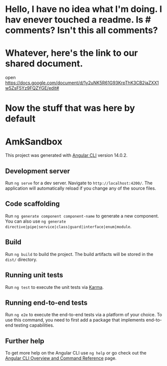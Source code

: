 # Hello, I have no idea what I'm doing. I hav enever touched a readme. Is # comments? Isn't this all comments?
# Whatever, here's the link to our shared document.

open https://docs.google.com/document/d/1y2uNK5R61G93KrpThK3CB2jaZXX1w5ZsF5Yz9FQZYGE/edit#

# Now the stuff that was here by default

# AmkSandbox

This project was generated with [Angular CLI](https://github.com/angular/angular-cli) version 14.0.2.

## Development server

Run `ng serve` for a dev server. Navigate to `http://localhost:4200/`. The application will automatically reload if you change any of the source files.

## Code scaffolding

Run `ng generate component component-name` to generate a new component. You can also use `ng generate directive|pipe|service|class|guard|interface|enum|module`.

## Build

Run `ng build` to build the project. The build artifacts will be stored in the `dist/` directory.

## Running unit tests

Run `ng test` to execute the unit tests via [Karma](https://karma-runner.github.io).

## Running end-to-end tests

Run `ng e2e` to execute the end-to-end tests via a platform of your choice. To use this command, you need to first add a package that implements end-to-end testing capabilities.

## Further help

To get more help on the Angular CLI use `ng help` or go check out the [Angular CLI Overview and Command Reference](https://angular.io/cli) page.

